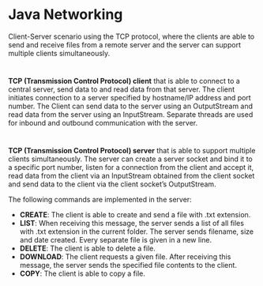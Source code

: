 # Java Networking

Client-Server scenario using the TCP protocol, where the clients are able to send and receive files from a remote server and the server can support multiple clients simultaneously.
#
**TCP (Transmission Control Protocol) client** that is able to connect to a central server, send data to and read data from that server. The client initiates connection to a server specified by hostname/IP address and port number. The Client can send data to the server using an OutputStream and read data from the server using an InputStream. Separate threads are used for inbound and outbound communication with the server.
#
**TCP (Transmission Control Protocol) server** that is able to support multiple clients simultaneously. The server can create a server socket and bind it to a specific port number, listen for a connection from the client and accept it, read data from the client via an InputStream obtained from the client socket and send data to the client via the client socket’s OutputStream. 


The following commands are implemented in the server:

 - **CREATE**:  The client is able to create and send a file with .txt extension.
 - **LIST**:  When receiving this message, the server sends a list of all files with .txt extension in the current folder. The server sends filename, size and date created. Every separate file is given in a new line.
 - **DELETE**:  The client is able to delete a file. 
 - **DOWNLOAD**: The client requests a given file. After receiving this message, the server sends the specified file contents to the client. 
 - **COPY**:  The client is able to copy a file.
#
